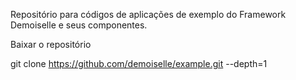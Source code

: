 Repositório para códigos de aplicações de exemplo do Framework Demoiselle e seus componentes.

Baixar o repositório

git clone https://github.com/demoiselle/example.git --depth=1
